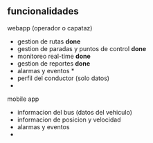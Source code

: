 ## funcionalidades

webapp (operador o capataz)
  - gestion de rutas    **done**
  - gestion de paradas y puntos de control **done**
  - monitoreo real-time **done**
  - gestion de reportes **done**
  - alarmas y eventos *
  - perfil del conductor (solo datos)
  - 

mobile app
 - informacion del bus (datos del vehiculo)
 - informacion de posicion y velocidad
 - alarmas y eventos
 - 
